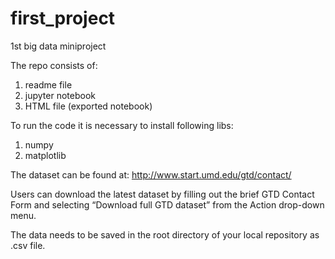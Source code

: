 # first_project
1st big data miniproject

The repo consists of:

1) readme file
2) jupyter notebook
3) HTML file (exported notebook)

To run the code it is necessary to install following libs:

1) numpy
2) matplotlib

The dataset can be found at: http://www.start.umd.edu/gtd/contact/

Users can download the latest dataset by filling out the brief GTD Contact Form and selecting “Download full GTD dataset” from the Action drop-down menu. 

The data needs to be saved in the root directory of your local repository as .csv file.
